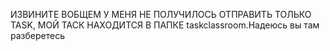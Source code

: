 ИЗВИНИТЕ ВОБЩЕМ У МЕНЯ НЕ ПОЛУЧИЛОСЬ ОТПРАВИТЬ ТОЛЬКО TASK, МОЙ ТАСК НАХОДИТСЯ В ПАПКЕ taskclassroom.Надеюсь вы там разберетесь
